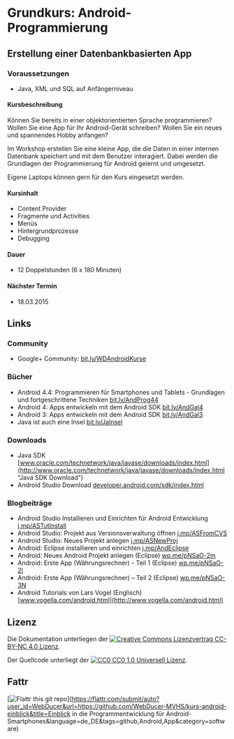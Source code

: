 # Grundkurs: Android-Programmierung
## Erstellung einer Datenbankbasierten App

### Voraussetzungen
- Java, XML und SQL auf Anfängerniveau

#### Kursbeschreibung
Können Sie bereits in einer objektorientierten Sprache programmieren? Wollen Sie eine App für Ihr Android-Gerät schreiben? Wollen Sie ein neues und spannendes Hobby anfangen?

Im Workshop erstellen Sie eine kleine App, die die Daten in einer internen Datenbank speichert und mit dem Benutzer interagiert. Dabei werden die Grundlagen der Programmierung für Android gelernt und umgesetzt.

Eigene Laptops können gern für den Kurs eingesetzt werden.

#### Kursinhalt
- Content Provider
- Fragmente und Activities
- Menüs
- Hintergrundprozesse
- Debugging

#### Dauer
- 12 Doppelstunden (6 x 180 Minuten)

#### Nächster Termin
- 18.03.2015

## Links
### Community
- Google+ Community: [bit.ly/WDAndroidKurse](http://bit.ly/WDAndroidKurse "Google+ Community des Kurses")

### Bücher
- Android 4.4: Programmieren für Smartphones und Tablets - Grundlagen und fortgeschrittene Techniken [bit.ly/AndProg44](http://bit.ly/AndProg44 "Android 4.4: Programmieren für Smartphones und Tablets - Grundlagen und fortgeschrittene Techniken")
- Android 4: Apps entwickeln mit dem Android SDK [bit.ly/AndGal4](http://bit.ly/AndGal4 "Android 4: Apps entwickeln mit dem Android SDK")
- Android 3: Apps entwickeln mit dem Android SDK [bit.ly/AndGal3](http://bit.ly/AndGal3 "Android 3: Apps entwickeln mit dem Android SDK")
- Java ist auch eine Insel [bit.ly/JaInsel](http://bit.ly/JaInsel "Java ist auch eine Insel")

### Downloads
- Java SDK [www.oracle.com/technetwork/java/javase/downloads/index.html](http://www.oracle.com/technetwork/java/javase/downloads/index.html "Java SDK Download")
- Android Studio Download [developer.android.com/sdk/index.html](http://developer.android.com/sdk/index.html "Download von Android Studio")

### Blogbeiträge
- Android Studio Installieren und Einrichten für Android Entwicklung [j.mp/ASTutInstall](http://j.mp/ASTutInstall "Tutorial zu: Android Studio Installieren und Einrichten für Android Entwicklung")
- Android Studio: Projekt aus Versionsverwaltung öffnen [j.mp/ASFromCVS](http://j.mp/ASFromCVS "Android Studio: Projekt aus Versionsverwaltung öffnen")
- Android Studio: Neues Projekt anlegen [j.mp/ASNewProj](http://j.mp/ASNewProj "Android Studio: Neues Projekt anlegen")
- Android: Eclipse installieren und einrichten [j.mp/AndEclipse](http://j.mp/AndEclipse "Android: Eclipse installieren und einrichten")
- Android: Neues Android Projekt anlegen (Eclipse) [wp.me/pNSaO-2m](http://wp.me/pNSaO-2m)
- Android: Erste App (Währungsrechner) - Teil 1 (Eclipse) [wp.me/pNSaO-2l](http://wp.me/pNSaO-2l)
- Android: Erste App (Währungsrechner) – Teil 2 (Eclipse) [wp.me/pNSaO-3N](http://wp.me/pNSaO-3N)
- Android Tutorials von Lars Vogel (Englisch) [www.vogella.com/android.html](http://www.vogella.com/android.html)

## Lizenz

Die Dokumentation unterliegen der [![Creative Commons Lizenzvertrag](https://i.creativecommons.org/l/by-nc/4.0/88x31.png) CC-BY-NC 4.0 Lizenz](http://creativecommons.org/licenses/by-nc/4.0/deed.de).

Der Quellcode unterliegt der [![CC0](http://i.creativecommons.org/p/zero/1.0/88x31.png) CC0 1.0 Universell Lizenz](https://creativecommons.org/publicdomain/zero/1.0/deed.de).

## Fattr

[![Flattr this git repo](http://api.flattr.com/button/flattr-badge-large.png)](https://flattr.com/submit/auto?user_id=WebDucer&url=https://github.com/WebDucer-MVHS/kurs-android-einblick&title=Einblick in die Programmentwicklung für Android-Smartphones&language=de_DE&tags=github,Android,App&category=software)